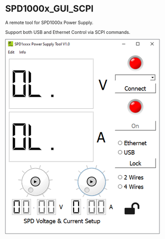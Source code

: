 # SPD1000x_GUI_SCPI

A remote tool for SPD1000x Power Supply.

Support both USB and Ethernet Control via SCPI commands.

![GUI Layout](./image/SPD1000_GUI.png)
